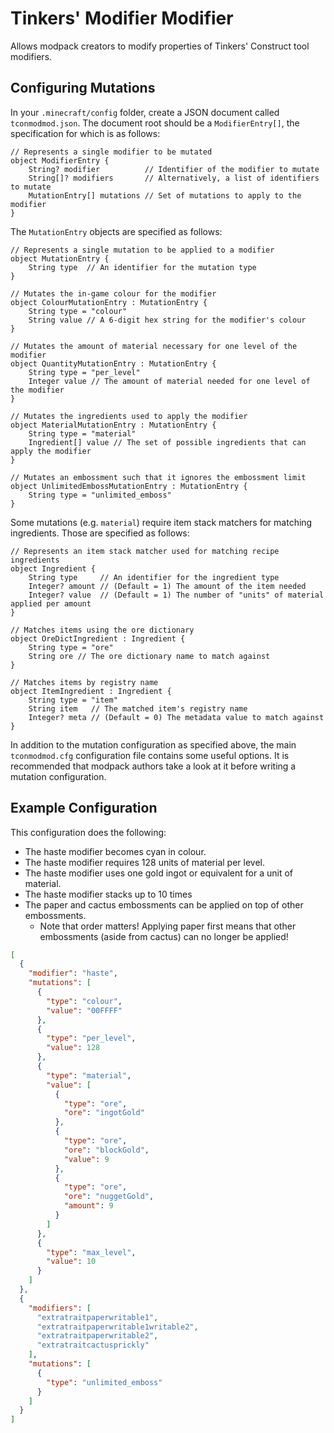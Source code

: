 # Tinkers' Modifier Modifier

Allows modpack creators to modify properties of Tinkers' Construct tool modifiers.

## Configuring Mutations

In your `.minecraft/config` folder, create a JSON document called `tconmodmod.json`. The document root should be a `ModifierEntry[]`, the specification for which is as follows:

```
// Represents a single modifier to be mutated
object ModifierEntry {
    String? modifier          // Identifier of the modifier to mutate
    String[]? modifiers       // Alternatively, a list of identifiers to mutate
    MutationEntry[] mutations // Set of mutations to apply to the modifier
}
```

The `MutationEntry` objects are specified as follows:

```
// Represents a single mutation to be applied to a modifier
object MutationEntry {
    String type  // An identifier for the mutation type
}

// Mutates the in-game colour for the modifier
object ColourMutationEntry : MutationEntry {
    String type = "colour"
    String value // A 6-digit hex string for the modifier's colour
}

// Mutates the amount of material necessary for one level of the modifier
object QuantityMutationEntry : MutationEntry {
    String type = "per_level"
    Integer value // The amount of material needed for one level of the modifier
}

// Mutates the ingredients used to apply the modifier
object MaterialMutationEntry : MutationEntry {
    String type = "material"
    Ingredient[] value // The set of possible ingredients that can apply the modifier
}

// Mutates an embossment such that it ignores the embossment limit
object UnlimitedEmbossMutationEntry : MutationEntry {
    String type = "unlimited_emboss"
}
```

Some mutations (e.g. `material`) require item stack matchers for matching ingredients. Those are specified as follows:

```
// Represents an item stack matcher used for matching recipe ingredients
object Ingredient {
    String type     // An identifier for the ingredient type
    Integer? amount // (Default = 1) The amount of the item needed
    Integer? value  // (Default = 1) The number of "units" of material applied per amount
}

// Matches items using the ore dictionary
object OreDictIngredient : Ingredient {
    String type = "ore"
    String ore // The ore dictionary name to match against
}

// Matches items by registry name
object ItemIngredient : Ingredient {
    String type = "item"
    String item   // The matched item's registry name
    Integer? meta // (Default = 0) The metadata value to match against
}
```

In addition to the mutation configuration as specified above, the main `tconmodmod.cfg` configuration file contains some useful options. It is recommended that modpack authors take a look at it before writing a mutation configuration.

## Example Configuration

This configuration does the following:
* The haste modifier becomes cyan in colour.
* The haste modifier requires 128 units of material per level.
* The haste modifier uses one gold ingot or equivalent for a unit of material.
* The haste modifier stacks up to 10 times
* The paper and cactus embossments can be applied on top of other embossments.
    * Note that order matters! Applying paper first means that other embossments (aside from cactus) can no longer be applied!

```json
[
  {
    "modifier": "haste",
    "mutations": [
      {
        "type": "colour",
        "value": "00FFFF"
      },
      {
        "type": "per_level",
        "value": 128
      },
      {
        "type": "material",
        "value": [
          {
            "type": "ore",
            "ore": "ingotGold"
          },
          {
            "type": "ore",
            "ore": "blockGold",
            "value": 9
          },
          {
            "type": "ore",
            "ore": "nuggetGold",
            "amount": 9
          }
        ]
      },
      {
        "type": "max_level",
        "value": 10
      }
    ]
  },
  {
    "modifiers": [
      "extratraitpaperwritable1",
      "extratraitpaperwritable1writable2",
      "extratraitpaperwritable2",
      "extratraitcactusprickly"
    ],
    "mutations": [
      {
        "type": "unlimited_emboss"
      }
    ]
  }
]

```
